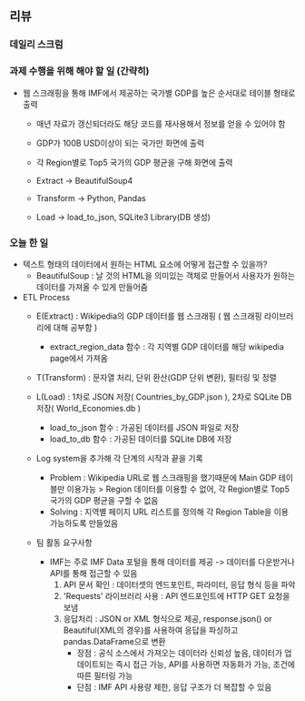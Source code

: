## 리뷰

### 데일리 스크럼

### 과제 수행을 위해 해야 할 일 (간략히)
- 웹 스크래핑을 통해 IMF에서 제공하는 국가별 GDP를 높은 순서대로 테이블 형태로 출력
     - 매년 자료가 갱신되더라도 해당 코드를 재사용해서 정보를 얻을 수 있어야 함
     - GDP가 100B USD이상이 되는 국가만 화면에 출력
     - 각 Region별로 Top5 국가의 GDP 평균을 구해 화면에 출력
       
     - Extract -> BeautifulSoup4 
     - Transform -> Python, Pandas
     - Load -> load_to_json, SQLite3 Library(DB 생성)

### 오늘 한 일
  - 텍스트 형태의 데이터에서 원하는 HTML 요소에 어떻게 접근할 수 있을까?
    - BeautifulSoup : 날 것의 HTML을 의미있는 객체로 만들어서 사용자가 원하는 데이터를 가져올 수 있게 만들어줌
  - ETL Process
    - E(Extract) : Wikipedia의 GDP 데이터를 웹 스크래핑 ( 웹 스크래핑 라이브러리에 대해 공부함 )
      - extract_region_data 함수 : 각 지역별 GDP 데이터를 해당 wikipedia page에서 가져옴
    - T(Transform) : 문자열 처리, 단위 환산(GDP 단위 변환), 필터링 및 정렬
    - L(Load) : 1차로 JSON 저장( Countries_by_GDP.json ), 2차로 SQLite DB 저장( World_Economies.db )
      - load_to_json 함수 : 가공된 데이터를 JSON 파일로 저장
      - load_to_db 함수 : 가공된 데이터를 SQLite DB에 저장
    - Log system을 추가해 각 단계의 시작과 끝을 기록

       - Problem : Wikipedia URL로 웹 스크래핑을 했기때문에 Main GDP 테이블만 이용가능 > Region 데이터를 이용할 수 없어, 각 Region별로 Top5 국가의 GDP 평균을 구할 수 없음
       - Solving : 지역별 페이지 URL 리스트를 정의해 각 Region Table을 이용가능하도록 만들었음
     
    - 팀 활동 요구사항
      - IMF는 주로 IMF Data 포털을 통해 데이터를 제공 -> 데이터를 다운받거나 API를 통해 접근할 수 있음
        1. API 문서 확인 : 데이터셋의 엔드포인트, 파라미터, 응답 형식 등을 파악
        2. 'Requests' 라이브러리 사용 : API 엔드포인트에 HTTP GET 요청을 보냄
        3. 응답처리 : JSON or XML 형식으로 제공, response.json() or Beautiful(XML의 경우)를 사용하여 응답을 파싱하고 pandas.DataFrame으로 변환
           - 장점 : 공식 소스에서 가져오는 데이터라 신뢰성 높음, 데이터가 업데이트되는 즉시 접근 가능, API를 사용하면 자동화가 가능, 조건에 따른 필터링 가능
           - 단점 : IMF API 사용량 제한, 응답 구조가 더 복잡할 수 있음


